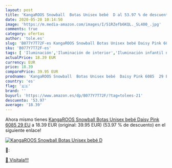 ```yaml
---
layout: post
title: 'KangaROOS Snowball  Botas Unisex bebé  D al 53.97 % de descuento'
date: 2020-05-20 10:14:50
image: 'https://m.media-amazon.com/images/I/51RZefb6KQL._SL400_.jpg'
comments: true
category: ofertas
author: 'tole.es'
slug: 'B077Y7T72F-es KangaROOS Snowball Botas Unisex bebé Daisy Pink 6085 29 EU'
sku: 'B077Y7T72F-es'
tags: [ 'Iluminación','Iluminación de interior','Iluminación infantil nocturna','Lámparas e iluminación infantil','Monos para bebés niño','Ropa','Ropa de una pieza para bebés niño','Ropa para bebés','Ropa para bebés niño','bebé', ]
actualPrice: 18.39 EUR
currency: EUR
price: 18.39
comparePrice: 39.95 EUR
prodname: 'KangaROOS Snowball  Botas Unisex bebé  Daisy Pink 6085  29 EU'
country: 'es'
flag: '🇪🇸'
brand: ''
buyurl: 'https://www.amazon.es/dp/B077Y7T72F/?tag=tolees-21'
descuento: '53.97'
average: '18.39'
---
```


Ahora mismo tienes [KangaROOS Snowball  Botas Unisex bebé  Daisy Pink 6085  29 EU](https://www.amazon.es/dp/B077Y7T72F/?tag=tolees-21) a 18.39 EUR (original: 39.95 EUR) (53.97 %  de descuento) en el siguiente enlace!

[![KangaROOS Snowball  Botas Unisex bebé  D](https://m.media-amazon.com/images/I/51RZefb6KQL._SL400_.jpg)](https://www.amazon.es/dp/B077Y7T72F/?tag=tolees-21)

🔎:


[🛒 Visítala!!!](https://www.amazon.es/dp/B077Y7T72F/?tag=tolees-21)
